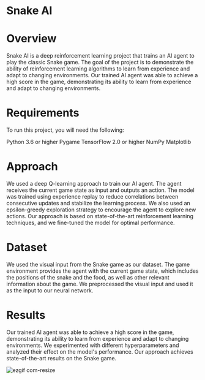 
# Snake AI

# Overview
Snake AI is a deep reinforcement learning project that trains an AI agent to play the classic Snake game. The goal of the project is to demonstrate the ability of reinforcement learning algorithms to learn from experience and adapt to changing environments. Our trained AI agent was able to achieve a high score in the game, demonstrating its ability to learn from experience and adapt to changing environments.

# Requirements
To run this project, you will need the following:

Python 3.6 or higher
Pygame
TensorFlow 2.0 or higher
NumPy
Matplotlib

# Approach
We used a deep Q-learning approach to train our AI agent. The agent receives the current game state as input and outputs an action. The model was trained using experience replay to reduce correlations between consecutive updates and stabilize the learning process. We also used an epsilon-greedy exploration strategy to encourage the agent to explore new actions. Our approach is based on state-of-the-art reinforcement learning techniques, and we fine-tuned the model for optimal performance.

# Dataset
We used the visual input from the Snake game as our dataset. The game environment provides the agent with the current game state, which includes the positions of the snake and the food, as well as other relevant information about the game. We preprocessed the visual input and used it as the input to our neural network.

# Results
Our trained AI agent was able to achieve a high score in the game, demonstrating its ability to learn from experience and adapt to changing environments. We experimented with different hyperparameters and analyzed their effect on the model's performance. Our approach achieves state-of-the-art results on the Snake game.

![ezgif com-resize](https://user-images.githubusercontent.com/102887305/227441711-28b197d4-4bca-43e4-91dd-e83d8398af10.gif)
<p align="right">
  <img src="https://user-images.githubusercontent.com/102887305/227443271-17beaf60-cd9d-456d-ae2a-c0ababfe017c.png" alt=""/>
</p>
